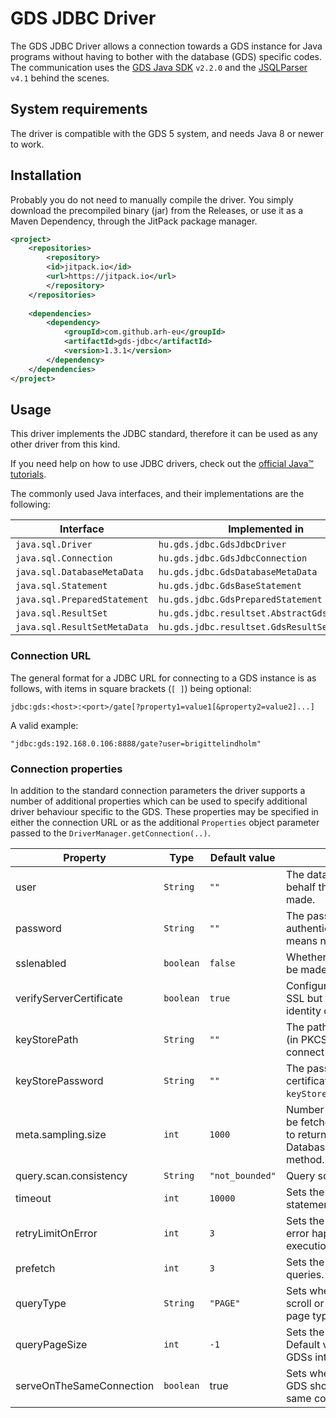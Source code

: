 # GDS JDBC Driver

The GDS JDBC Driver allows a connection towards a GDS instance for Java programs without having to bother with the database (GDS) specific codes. The communication uses the [GDS Java SDK](http://github.com/arh-eu/gds-java-sdk) `v2.2.0` and the [JSQLParser](https://github.com/JSQLParser/JSqlParser/) `v4.1` behind the scenes.

## System requirements

The driver is compatible with the GDS 5 system, and needs Java 8 or newer to work.

## Installation

Probably you do not need to manually compile the driver. You simply download the precompiled binary (jar) from the Releases, or use it as a Maven Dependency, through the JitPack package manager.

```xml
<project>
    <repositories>
        <repository>
        <id>jitpack.io</id>
        <url>https://jitpack.io</url>
        </repository>
    </repositories>
    
    <dependencies>
        <dependency>
            <groupId>com.github.arh-eu</groupId>
            <artifactId>gds-jdbc</artifactId>
            <version>1.3.1</version>
        </dependency>
    </dependencies>
</project>
```

## Usage

This driver implements the JDBC standard, therefore it can be used as any other driver from this kind.

If you need help on how to use JDBC drivers, check out the [official Java™ tutorials](https://docs.oracle.com/javase/tutorial/jdbc/).

The commonly used Java interfaces, and their implementations are the following:

| Interface                    | Implemented in                               |
|------------------------------|----------------------------------------------|
| `java.sql.Driver`            | `hu.gds.jdbc.GdsJdbcDriver`                  |
| `java.sql.Connection`        | `hu.gds.jdbc.GdsJdbcConnection`              |
| `java.sql.DatabaseMetaData`  | `hu.gds.jdbc.GdsDatabaseMetaData`            |
| `java.sql.Statement`         | `hu.gds.jdbc.GdsBaseStatement`               |
| `java.sql.PreparedStatement` | `hu.gds.jdbc.GdsPreparedStatement`           |
| `java.sql.ResultSet`         | `hu.gds.jdbc.resultset.AbstractGdsResultSet` |
| `java.sql.ResultSetMetaData` | `hu.gds.jdbc.resultset.GdsResultSetMetaData` |

 ### Connection URL
 The general format for a JDBC URL for connecting to a GDS instance is as follows, with items in square brackets (`[ ]`) being optional:
 
 ```
 jdbc:gds:<host>:<port>/gate[?property1=value1[&property2=value2]...]
 ```
 
 A valid example:
 
 ```
"jdbc:gds:192.168.0.106:8888/gate?user=brigittelindholm"
```
 

 ### Connection properties
 
 In addition to the standard connection parameters the driver supports a number of additional properties which can be used to specify additional driver behaviour specific to the GDS. These properties may be specified in either the connection URL or as the additional `Properties` object parameter passed to the `DriverManager.getConnection(..)`.

| Property                 | Type      | Default value   | Description                                                                                                                            |
|--------------------------|-----------|-----------------|----------------------------------------------------------------------------------------------------------------------------------------|
| user                     | `String`  | `""`            | The database user on whose behalf the connection is being made.                                                                        |
| password                 | `String`  | `""`            | The password used for password authentication. Leaving it empty means no auth. will be used.                                           |
| sslenabled               | `boolean` | `false`         | Whether the connection should be made over SSL.                                                                                        |
| verifyServerCertificate  | `boolean` | `true`          | Configure a connection that uses SSL but does not verify the identity of the server.                                                   |
| keyStorePath             | `String`  | `""`            | The path to the user certificate (in PKCS12 format) used to connect via TLS authentication.                                            |
| keyStorePassword         | `String`  | `""`            | The password of the user certificate specified by the `keyStorePath` property.                                                         |
| meta.sampling.size       | `int`     | `1000`          | Number of documents that will be fetched per collection in order to return meta information from DatabaseMetaData.getColumns() method. |
| query.scan.consistency   | `String`  | `"not_bounded"` | Query scan consistency.                                                                                                                |
| timeout                  | `int`     | `10000`         | Sets the timeout used for the statements in milliseconds.                                                                              |
| retryLimitOnError        | `int`     | `3`             | Sets the limit for retries if any error happens during the execution of the statement.                                                 |
| prefetch                 | `int`     | `3`             | Sets the number of prefetch on queries.                                                                                                |
| queryType                | `String`  | `"PAGE"`        | Sets whether to use types of scroll or page. Default value is page type.                                                               |
| queryPageSize            | `int`     | `-1`            | Sets the page size of the queries. Default value is -1 to use the GDSs internal settings.                                              |
| serveOnTheSameConnection | `boolean` | true            | Sets whether the reply from the GDS should be served on the same connection as the login.                                              |
